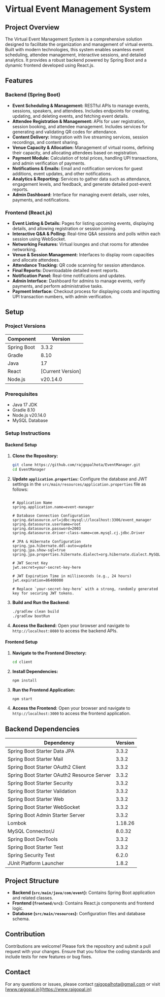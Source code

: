 # Virtual Event Management System

## Project Overview

The Virtual Event Management System is a comprehensive solution designed to facilitate the organization and management of virtual events. Built with modern technologies, this system enables seamless event scheduling, attendee management, interactive sessions, and detailed analytics. It provides a robust backend powered by Spring Boot and a dynamic frontend developed using React.js.

## Features

### Backend (Spring Boot)

- **Event Scheduling & Management:** RESTful APIs to manage events, sessions, speakers, and attendees. Includes endpoints for creating, updating, and deleting events, and fetching event details.
- **Attendee Registration & Management:** APIs for user registration, session booking, and attendee management. Includes services for generating and validating QR codes for attendance.
- **Content Delivery:** Integration with live streaming services, session recordings, and content sharing.
- **Venue Capacity & Allocation:** Management of virtual rooms, defining their capacity, and allocating attendees based on registration.
- **Payment Module:** Calculation of total prices, handling UPI transactions, and admin verification of payments.
- **Notifications & Emails:** Email and notification services for guest additions, event updates, and other notifications.
- **Analytics & Reporting:** Services to gather data such as attendance, engagement levels, and feedback, and generate detailed post-event reports.
- **Admin Dashboard:** Interface for managing event details, user roles, payments, and notifications.

### Frontend (React.js)

- **Event Listing & Details:** Pages for listing upcoming events, displaying details, and allowing registration or session joining.
- **Interactive Q&A & Polling:** Real-time Q&A sessions and polls within each session using WebSocket.
- **Networking Features:** Virtual lounges and chat rooms for attendee networking.
- **Venue & Session Management:** Interfaces to display room capacities and allocate attendees.
- **Attendance Tracking:** QR code scanning for session attendance.
- **Final Reports:** Downloadable detailed event reports.
- **Notification Panel:** Real-time notifications and updates.
- **Admin Interface:** Dashboard for admins to manage events, verify payments, and perform administrative tasks.
- **Payment Interface:** Checkout process for displaying costs and inputting UPI transaction numbers, with admin verification.

## Setup

### Project Versions

| Component   | Version           |
| ----------- | ----------------- |
| Spring Boot | 3.3.2             |
| Gradle      | 8.10              |
| Java        | 17                |
| React       | [Current Version] |
| Node.js     | v20.14.0          |

### Prerequisites

- Java 17 JDK
- Gradle 8.10
- Node.js v20.14.0
- MySQL Database

### Setup Instructions

#### Backend Setup

1. **Clone the Repository:**

   ```bash
   git clone https://github.com/rajgopalhota/EventManager.git
   cd EventManager
   ```

2. **Update `application.properties`:**
   Configure the database and JWT settings in the `src/main/resources/application.properties` file as follows:

   ```properties

   # Application Name
   spring.application.name=event-manager

   # Database Connection Configuration
   spring.datasource.url=jdbc:mysql://localhost:3306/event_manager
   spring.datasource.username=root
   spring.datasource.password=2003
   spring.datasource.driver-class-name=com.mysql.cj.jdbc.Driver

   # JPA & Hibernate Configuration
   spring.jpa.hibernate.ddl-auto=update
   spring.jpa.show-sql=true
   spring.jpa.properties.hibernate.dialect=org.hibernate.dialect.MySQL8Dialect

   # JWT Secret Key
   jwt.secret=your-secret-key-here

   # JWT Expiration Time in milliseconds (e.g., 24 hours)
   jwt.expiration=86400000

   # Replace `your-secret-key-here` with a strong, randomly generated key for securing JWT tokens.

   ```

3. **Build and Run the Backend:**

   ```bash
   ./gradlew clean build
   ./gradlew bootRun
   ```

4. **Access the Backend:**
   Open your browser and navigate to `http://localhost:8080` to access the backend APIs.

#### Frontend Setup

1. **Navigate to the Frontend Directory:**

   ```bash
   cd client
   ```

2. **Install Dependencies:**

   ```bash
   npm install
   ```

3. **Run the Frontend Application:**

   ```bash
   npm start
   ```

4. **Access the Frontend:**
   Open your browser and navigate to `http://localhost:3000` to access the frontend application.

## Backend Dependencies

| Dependency                                 | Version |
| ------------------------------------------ | ------- |
| Spring Boot Starter Data JPA               | 3.3.2   |
| Spring Boot Starter Mail                   | 3.3.2   |
| Spring Boot Starter OAuth2 Client          | 3.3.2   |
| Spring Boot Starter OAuth2 Resource Server | 3.3.2   |
| Spring Boot Starter Security               | 3.3.2   |
| Spring Boot Starter Validation             | 3.3.2   |
| Spring Boot Starter Web                    | 3.3.2   |
| Spring Boot Starter WebSocket              | 3.3.2   |
| Spring Boot Admin Starter Server           | 3.3.2   |
| Lombok                                     | 1.18.26 |
| MySQL Connector/J                          | 8.0.32  |
| Spring Boot DevTools                       | 3.3.2   |
| Spring Boot Starter Test                   | 3.3.2   |
| Spring Security Test                       | 6.2.0   |
| JUnit Platform Launcher                    | 1.8.2   |

## Project Structure

- **Backend (`src/main/java/com/event`):** Contains Spring Boot application and related classes.
- **Frontend (`frontend/src`):** Contains React.js components and frontend logic.
- **Database (`src/main/resources`):** Configuration files and database schema.

## Contribution

Contributions are welcome! Please fork the repository and submit a pull request with your changes. Ensure that you follow the coding standards and include tests for new features or bug fixes.

## Contact

For any questions or issues, please contact [rajgopalhota@gmail.com](mailto:rajgopalhota@gmail.com) or visit [www.rajgopal.in](https://www.rajgopal.in)
